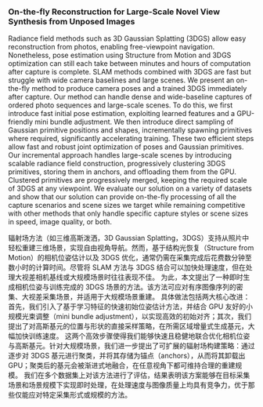 ### On-the-fly Reconstruction for Large-Scale Novel View Synthesis from Unposed Images

Radiance field methods such as 3D Gaussian Splatting (3DGS) allow easy reconstruction from photos, enabling free-viewpoint navigation. Nonetheless, pose estimation using Structure from Motion and 3DGS optimization can still each take between minutes and hours of computation after capture is complete. SLAM methods combined with 3DGS are fast but struggle with wide camera baselines and large scenes. We present an on-the-fly method to produce camera poses and a trained 3DGS immediately after capture. Our method can handle dense and wide-baseline captures of ordered photo sequences and large-scale scenes. To do this, we first introduce fast initial pose estimation, exploiting learned features and a GPU-friendly mini bundle adjustment. We then introduce direct sampling of Gaussian primitive positions and shapes, incrementally spawning primitives where required, significantly accelerating training. These two efficient steps allow fast and robust joint optimization of poses and Gaussian primitives. Our incremental approach handles large-scale scenes by introducing scalable radiance field construction, progressively clustering 3DGS primitives, storing them in anchors, and offloading them from the GPU. Clustered primitives are progressively merged, keeping the required scale of 3DGS at any viewpoint. We evaluate our solution on a variety of datasets and show that our solution can provide on-the-fly processing of all the capture scenarios and scene sizes we target while remaining competitive with other methods that only handle specific capture styles or scene sizes in speed, image quality, or both.

辐射场方法（如三维高斯泼洒，3D Gaussian Splatting，3DGS）支持从照片中轻松重建三维场景，实现自由视角导航。然而，基于结构光恢复（Structure from Motion）的相机位姿估计以及 3DGS 优化，通常仍需在采集完成后花费数分钟至数小时的计算时间。尽管将 SLAM 方法与 3DGS 结合可以加快处理速度，但在处理大视差相机基线或大规模场景时往往表现不佳。
为此，本文提出了一种即时生成相机位姿与训练完成的 3DGS 场景的方法。该方法可应对有序图像序列的密集、大视差采集场景，并适用于大规模场景重建。
具体做法包括两大核心改进：首先，我们引入了基于学习特征的快速初始位姿估计方法，并结合 GPU 友好的小规模光束调整（mini bundle adjustment），以实现高效的初始对齐；其次，我们提出了对高斯基元的位置与形状的直接采样策略，在所需区域增量式生成基元，大幅加快训练速度。
这两个高效步骤使得我们能够快速且稳健地联合优化相机位姿与高斯基元。针对大规模场景，我们进一步提出了可扩展的辐射场构建策略：通过逐步对 3DGS 基元进行聚类，并将其存储为锚点（anchors），从而将其卸载出 GPU；聚类后的基元会被渐进式地融合，在任意视角下都可维持合理的重建规模。
我们在多个数据集上对该方法进行了评估，结果表明该方案能够在目标采集场景和场景规模下实现即时处理，在处理速度与图像质量上均具有竞争力，优于那些仅能应对特定采集形式或规模的方法。
